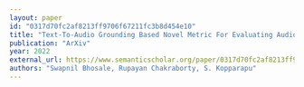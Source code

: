 ```yaml
---
layout: paper
id: "0317d70fc2af8213ff9706f67211fc3b8d454e10"
title: "Text-To-Audio Grounding Based Novel Metric For Evaluating Audio Caption Similarity"
publication: "ArXiv"
year: 2022
external_url: https://www.semanticscholar.org/paper/0317d70fc2af8213ff9706f67211fc3b8d454e10
authors: "Swapnil Bhosale, Rupayan Chakraborty, S. Kopparapu"
---
```

